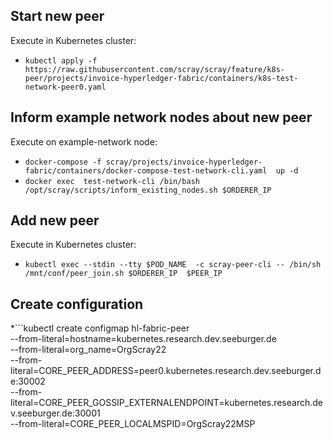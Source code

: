 ## Start new peer
Execute in Kubernetes cluster:
  * ```kubectl apply -f https://raw.githubusercontent.com/scray/scray/feature/k8s-peer/projects/invoice-hyperledger-fabric/containers/k8s-test-network-peer0.yaml```
  
## Inform example network nodes about new peer
Execute on example-network node:
  * ```docker-compose -f scray/projects/invoice-hyperledger-fabric/containers/docker-compose-test-network-cli.yaml  up -d```
  * ```docker exec  test-network-cli /bin/bash /opt/scray/scripts/inform_existing_nodes.sh $ORDERER_IP```
  
## Add new peer
Execute in Kubernetes cluster:
  * ```kubectl exec --stdin --tty $POD_NAME  -c scray-peer-cli -- /bin/sh /mnt/conf/peer_join.sh $ORDERER_IP  $PEER_IP```

## Create configuration
  *```kubectl create configmap hl-fabric-peer \
    --from-literal=hostname=kubernetes.research.dev.seeburger.de \
    --from-literal=org_name=OrgScray22 \
    --from-literal=CORE_PEER_ADDRESS=peer0.kubernetes.research.dev.seeburger.de:30002 \
    --from-literal=CORE_PEER_GOSSIP_EXTERNALENDPOINT=kubernetes.research.dev.seeburger.de:30001 \
    --from-literal=CORE_PEER_LOCALMSPID=OrgScray22MSP
   ```  	
